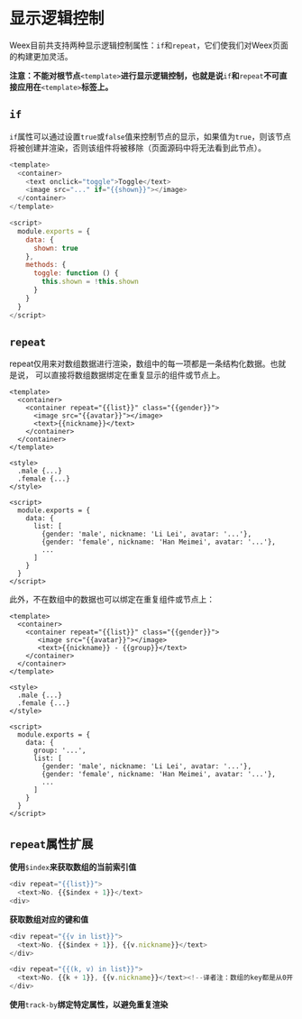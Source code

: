 # 显示逻辑控制

Weex目前共支持两种显示逻辑控制属性：`if`和`repeat`，它们使我们对Weex页面的构建更加灵活。

**注意：不能对根节点**`<template>`**进行显示逻辑控制，也就是说**`if`**和**`repeat`**不可直接应用在**`<template>`**标签上。**

## `if`

`if`属性可以通过设置`true`或`false`值来控制节点的显示，如果值为`true`，则该节点将被创建并渲染，否则该组件将被移除（页面源码中将无法看到此节点）。

```js
<template>
  <container>
    <text onclick="toggle">Toggle</text>
    <image src="..." if="{{shown}}"></image>
  </container>
</template>

<script>
  module.exports = {
    data: {
      shown: true
    },
    methods: {
      toggle: function () {
        this.shown = !this.shown
      }
    }
  }
</script>
```

## `repeat`

repeat仅用来对数组数据进行渲染，数组中的每一项都是一条结构化数据。也就是说， 可以直接将数组数据绑定在重复显示的组件或节点上。

```
<template>
  <container>
    <container repeat="{{list}}" class="{{gender}}">
      <image src="{{avatar}}"></image>
      <text>{{nickname}}</text>
    </container>
  </container>
</template>

<style>
  .male {...}
  .female {...}
</style>

<script>
  module.exports = {
    data: {
      list: [
        {gender: 'male', nickname: 'Li Lei', avatar: '...'},
        {gender: 'female', nickname: 'Han Meimei', avatar: '...'},
        ...
      ]
    }
  }
</script>
```

此外，不在数组中的数据也可以绑定在重复组件或节点上：

```
<template>
  <container>
    <container repeat="{{list}}" class="{{gender}}">
       <image src="{{avatar}}"></image>
       <text>{{nickname}} - {{group}}</text>
    </container>
  </container>
</template>

<style>
  .male {...}
  .female {...}
</style>

<script>
  module.exports = {
    data: {
      group: '...',
      list: [
        {gender: 'male', nickname: 'Li Lei', avatar: '...'},
        {gender: 'female', nickname: 'Han Meimei', avatar: '...'},
        ...
      ]
    }
  }
</script>
```

## `repeat`属性扩展

**使用**`$index`**来获取数组的当前索引值**

```js
<div repeat="{{list}}">
  <text>No. {{$index + 1}}</text>
<div>
```

**获取数组对应的键和值**

```js
<div repeat="{{v in list}}">
  <text>No. {{$index + 1}}, {{v.nickname}}</text>
</div>
```

```js
<div repeat="{{(k, v) in list}}">
  <text>No. {{k + 1}}, {{v.nickname}}</text><!--译者注：数组的key都是从0开始，若想得到通常意义的序号，应加1-->
</div>
```

**使用**`track-by`**绑定特定属性，以避免重复渲染**



